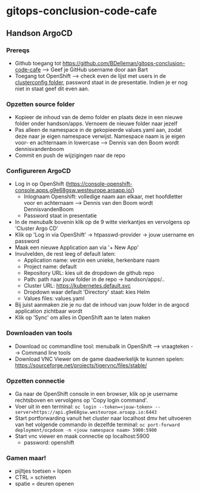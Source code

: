 # gitops-conclusion-code-cafe

## Handson ArgoCD
### Prereqs
- Github toegang tot https://github.com/BDelleman/gitops-conclusion-code-cafe --> Geef je GitHub username door aan Bart
- Toegang tot OpenShift --> check even de lijst met users in de [clusterconfig folder](./clusterconfig/values.yaml), password staat in de presentatie. Indien je er nog niet in staat geef dit even aan.

### Opzetten source folder
- Kopieer de inhoud van de demo folder en plaats deze in een nieuwe folder onder handson/apps. Vernoem de nieuwe folder naar jezelf
- Pas alleen de namespace in de gekopieerde values.yaml aan, zodat deze naar je eigen namespace verwijst. Namespace naam is je eigen voor- en achternaam in lowercase --> Dennis van den Boom wordt dennisvandenboom
- Commit en push de wijzigingen naar de repo
### Configureren ArgoCD
- Log in op OpenShift (https://console-openshift-console.apps.g9e68gsw.westeurope.aroapp.io/) 
	- Inlognaam Openshift: volledige naam aan elkaar, met hoofdletter voor en achternaam --> Dennis van den Boom wordt DennisvandenBoom
    - Password staat in presentatie
- In de menubalk bovenin klik op de 9 witte vierkantjes en vervolgens op 'Cluster Argo CD'
- Klik op 'Log in via OpenShift' -> htpasswd-provider -> jouw username en password
- Maak een nieuwe Application aan via '+ New App'
- Invulvelden, de rest leeg of default laten: 
	- Application name: verzin een unieke, herkenbare naam
	- Project name: default
	- Repository URL: kies uit de dropdown de github repo
	- Path: path naar jouw folder in de repo -> handson/apps/..
	- Cluster URL: https://kubernetes.default.svc
	- Dropdown waar default 'Directory' staat: kies Helm
	- Values files: values.yaml
- Bij juist aanmaken zie je nu dat de inhoud van jouw folder in de argocd application zichtbaar wordt
- Klik op 'Sync' om alles in OpenShift aan te laten maken
### Downloaden van tools
- Download oc commandline tool: menubalk in OpenShift --> vraagteken --> Command line tools
- Download VNC Viewer om de game daadwerkelijk te kunnen spelen: https://sourceforge.net/projects/tigervnc/files/stable/
### Opzetten connectie
- Ga naar de OpenShift console in een browser, klik op je username rechtsboven en vervolgens op 'Copy login command'. 
- Voer uit in een terminal: `oc login --token=<jouw-token> --server=https://api.g9e68gsw.westeurope.aroapp.io:6443`
- Start portforwarding vanuit het cluster naar localhost dmv het uitvoeren van het volgende commando in dezelfde terminal: `oc port-forward deployment/ocpdoom -n <jouw namespace naam> 5900:5900`
- Start vnc viewer en maak connectie op localhost:5900
	- password: openshift

### Gamen maar!
- pijltjes toetsen = lopen
- CTRL = schieten
- spatie = deuren openen